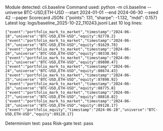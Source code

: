 Module detected: cli.baseline
Command used: python -m cli.baseline --universe BTC-USD,ETH-USD --start 2024-01-01 --end 2024-06-30 --seed 42 --paper
Scorecard JSON: {"points": 131, "sharpe": -1.132, "mdd": 0.157}
Latest log: logs/baseline_2025-10-22_110243.jsonl
Last 10 log lines:
```jsonl
{"event":"portfolio_mark_to_market","timestamp":"2024-06-18","universe":"BTC-USD,ETH-USD","equity":92778.2}
{"event":"portfolio_mark_to_market","timestamp":"2024-06-19","universe":"BTC-USD,ETH-USD","equity":91629.78}
{"event":"portfolio_mark_to_market","timestamp":"2024-06-20","universe":"BTC-USD,ETH-USD","equity":90330.94}
{"event":"portfolio_mark_to_market","timestamp":"2024-06-21","universe":"BTC-USD,ETH-USD","equity":89800.47}
{"event":"portfolio_mark_to_market","timestamp":"2024-06-24","universe":"BTC-USD,ETH-USD","equity":88674.43}
{"event":"portfolio_mark_to_market","timestamp":"2024-06-25","universe":"BTC-USD,ETH-USD","equity":87898.92}
{"event":"portfolio_mark_to_market","timestamp":"2024-06-26","universe":"BTC-USD,ETH-USD","equity":88775.8}
{"event":"portfolio_mark_to_market","timestamp":"2024-06-27","universe":"BTC-USD,ETH-USD","equity":88818.82}
{"event":"portfolio_mark_to_market","timestamp":"2024-06-28","universe":"BTC-USD,ETH-USD","equity":89128.17}
{"event":"portfolio_equity","timestamp":"2024-06-28","universe":"BTC-USD,ETH-USD","equity":89128.17}
```
Determinism test: pass
Risk-gate test: pass
